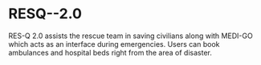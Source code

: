 # RESQ--2.0
RES-Q 2.0 assists the rescue team in saving civilians along with MEDI-GO which acts as an interface during emergencies. Users can book ambulances and hospital beds right from the area of disaster.
